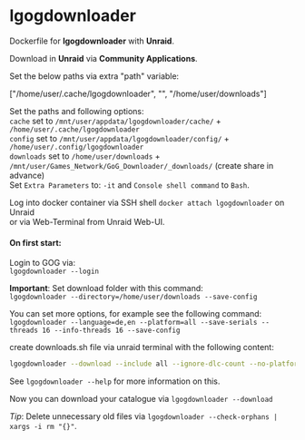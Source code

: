 # lgogdownloader
Dockerfile for **lgogdownloader** with **Unraid**.

Download in **Unraid** via **Community Applications**.

Set the below paths via extra "path" variable:

["/home/user/.cache/lgogdownloader", "", "/home/user/downloads"]

Set the paths and following options: \
`cache` set to `/mnt/user/appdata/lgogdownloader/cache/` + `/home/user/.cache/lgogdownloader` \
`config` set to `/mnt/user/appdata/lgogdownloader/config/` + `/home/user/.config/lgogdownloader` \
`downloads` set to `/home/user/downloads` + `/mnt/user/Games_Network/GoG_Downloader/_downloads/` (create share in advance)\
Set `Extra Parameters` to: `-it` and `Console shell command` to `Bash`. 

Log into docker container via SSH shell `docker attach lgogdownloader` on Unraid \
or via Web-Terminal from Unraid Web-UI.
#### On first start:

Login to GOG via: \
`lgogdownloader --login`

**Important**: Set download folder with this command: \
`lgogdownloader --directory=/home/user/downloads --save-config`

You can set more options, for example see the following command: \
`lgogdownloader --language=de,en --platform=all --save-serials --threads 16 --info-threads 16 --save-config`

create downloads.sh file via unraid terminal with the following content:

```bash
lgogdownloader --download --include all --ignore-dlc-count --no-platform-detection --platform w+l --language en --save-changelogs --save-serials --xml-directory 'aaaMetadata'
```

See `lgogdownloader --help` for more information on this.

Now you can download your catalogue via `lgogdownloader --download` 

*Tip*: Delete unnecessary old files via `lgogdownloader --check-orphans | xargs -i rm "{}"`. 
